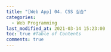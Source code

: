 ```yaml
---
title: "[Web App] 04. CSS 실습"
categories: 
  - Web Programming
last_modified_at: 2021-03-14 15:23:00
toc: true #Table of Contents
comments: true
---
```

